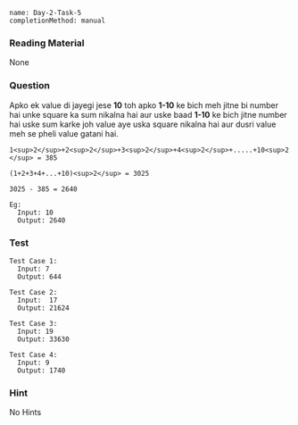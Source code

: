 ```ngMeta
name: Day-2-Task-5
completionMethod: manual
```

### Reading Material
None

### Question
Apko ek value di jayegi jese **10** toh apko **1-10** ke bich meh jitne bi number hai unke square ka sum nikalna hai aur uske baad **1-10** ke bich jitne number hai uske sum karke joh value aye uska square nikalna hai aur
dusri value meh se pheli value gatani hai.

`1<sup>2</sup>+2<sup>2</sup>+3<sup>2</sup>+4<sup>2</sup>+.....+10<sup>2</sup> = 385`

`(1+2+3+4+...+10)<sup>2</sup> = 3025`

`3025 - 385 = 2640`

```
Eg:
  Input: 10
  Output: 2640
```

### Test
```
Test Case 1:
  Input: 7
  Output: 644
```

```
Test Case 2:
  Input:  17
  Output: 21624
```

```
Test Case 3:
  Input: 19
  Output: 33630
```

```
Test Case 4:
  Input: 9
  Output: 1740
```

### Hint
No Hints
